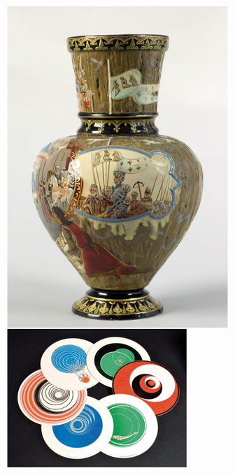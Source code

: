 ![Vase Galle](/fichiers/oeuvres/2007-vase-galle.jpg)
![Disques Duchamp](fichiers/oeuvres/2015-duchamp-1.jpg)  

